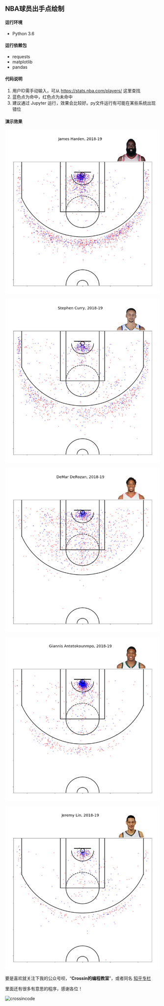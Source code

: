 ## NBA球员出手点绘制

#### 运行环境
- Python 3.6

#### 运行依赖包
- requests
- matplotlib
- pandas

#### 代码说明
1. 用户ID需手动输入，可从 https://stats.nba.com/players/ 这里查找
2. 蓝色点为命中，红色点为未命中
3. 建议通过 Jupyter 运行，效果会比较好。py文件运行有可能在某些系统出现错位

#### 演示效果

![JamesHarden.png](JamesHarden.png)

![StephenCurry.png](StephenCurry.png)

![DeMarDeRozan.png](DeMarDeRozan.png)

![GiannisAntetokounmpo.png](GiannisAntetokounmpo.png)

![JeremyLin.png](JeremyLin.png)

要是喜欢就关注下我的公众号呗，“**Crossin的编程教室**”，或者同名 [知乎专栏](https://zhuanlan.zhihu.com/crossin)

里面还有很多有意思的程序，感谢各位！

![crossincode](../crossin-logo.png)
